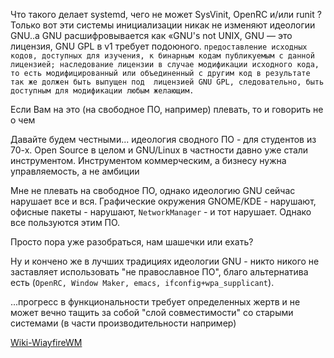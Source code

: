 
Что такого делает systemd, чего не может SysVinit, OpenRC и/или runit ?
Только вот эти системы инициализации никак не изменяют идеологии GNU..а GNU расшифровывается как «GNU's not UNIX,
GNU — это лицензия, GNU GPL в v1 требует подоюного.
`предоставление исходных кодов, доступных для изучения, к бинарным кодам публикуемым с данной лицензией;
наследование лицензии в случае модификации исходного кода, то есть модифицированный или объединенный с другим код в результате так же должен быть выпущен под  лицензией GNU GPL, следовательно, быть доступным для модификации любым желающим.`

Если Вам на это (на свободное ПО, например) плевать, то и говорить не о чем


Давайте будем честными... идеология сводного ПО - для студентов из 70-х. Open Source в целом и GNU/Linux в частности давно уже стали инструментом. Инструментом коммерческим, а бизнесу нужна управляемость, а не амбиции

Мне не плевать на свободное ПО, однако идеологию GNU сейчас нарушает все и вся. Графические окружения GNOME/KDE - нарушают, офисные пакеты - нарушают, `NetworkManager` - и тот нарушает. Однако все пользуются этим ПО.

Просто пора уже разобраться, нам шашечки или ехать?

Ну и кончено же в лучших традициях идеологии GNU - никто никого не заставляет использовать "не православное ПО", благо альтернатива есть (`OpenRC, Window Maker, emacs, ifconfig+wpa_supplicant`).
 

...прогресс в функциональности требует определенных жертв и не может вечно тащить за собой "слой совместимости" со старыми системами (в части производительности например)

[Wiki-WiayfireWM](https://github.com/WayfireWM/wayfire/wiki/Configuration) 

